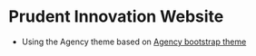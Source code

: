 Prudent Innovation Website
==========================

* Using the Agency theme based on [Agency bootstrap theme ](http://startbootstrap.com/templates/agency/)
